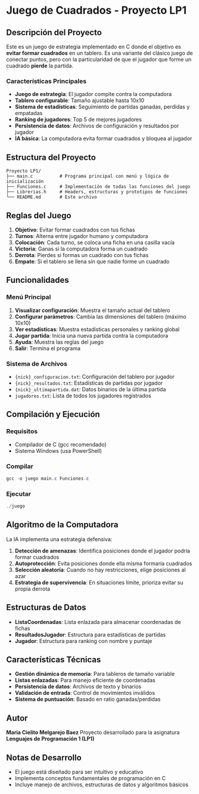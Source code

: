 # Juego de Cuadrados - Proyecto LP1

## Descripción del Proyecto

Este es un juego de estrategia implementado en C donde el objetivo es **evitar formar cuadrados** en un tablero. Es una variante del clásico juego de conectar puntos, pero con la particularidad de que el jugador que forme un cuadrado **pierde** la partida.

### Características Principales

- **Juego de estrategia**: El jugador compite contra la computadora
- **Tablero configurable**: Tamaño ajustable hasta 10x10
- **Sistema de estadísticas**: Seguimiento de partidas ganadas, perdidas y empatadas
- **Ranking de jugadores**: Top 5 de mejores jugadores
- **Persistencia de datos**: Archivos de configuración y resultados por jugador
- **IA básica**: La computadora evita formar cuadrados y bloquea al jugador

## Estructura del Proyecto

```
Proyecto LP1/
├── main.c          # Programa principal con menú y lógica de inicialización
├── Funciones.c     # Implementación de todas las funciones del juego
├── Librerias.h     # Headers, estructuras y prototipos de funciones
└── README.md       # Este archivo
```

## Reglas del Juego

1. **Objetivo**: Evitar formar cuadrados con tus fichas
2. **Turnos**: Alterna entre jugador humano y computadora
3. **Colocación**: Cada turno, se coloca una ficha en una casilla vacía
4. **Victoria**: Ganas si la computadora forma un cuadrado
5. **Derrota**: Pierdes si formas un cuadrado con tus fichas
6. **Empate**: Si el tablero se llena sin que nadie forme un cuadrado

## Funcionalidades

### Menú Principal
1. **Visualizar configuración**: Muestra el tamaño actual del tablero
2. **Configurar parámetros**: Cambia las dimensiones del tablero (máximo 10x10)
3. **Ver estadísticas**: Muestra estadísticas personales y ranking global
4. **Jugar partida**: Inicia una nueva partida contra la computadora
5. **Ayuda**: Muestra las reglas del juego
6. **Salir**: Termina el programa

### Sistema de Archivos
- `{nick}_configuracion.txt`: Configuración del tablero por jugador
- `{nick}_resultados.txt`: Estadísticas de partidas por jugador
- `{nick}_ultimapartida.dat`: Datos binarios de la última partida
- `jugadores.txt`: Lista de todos los jugadores registrados

## Compilación y Ejecución

### Requisitos
- Compilador de C (gcc recomendado)
- Sistema Windows (usa PowerShell)

### Compilar
```powershell
gcc -o juego main.c Funciones.c
```

### Ejecutar
```powershell
./juego
```

## Algoritmo de la Computadora

La IA implementa una estrategia defensiva:

1. **Detección de amenazas**: Identifica posiciones donde el jugador podría formar cuadrados
2. **Autoprotección**: Evita posiciones donde ella misma formaría cuadrados
3. **Selección aleatoria**: Cuando no hay restricciones, elige posiciones al azar
4. **Estrategia de supervivencia**: En situaciones límite, prioriza evitar su propia derrota

## Estructuras de Datos

- **ListaCoordenadas**: Lista enlazada para almacenar coordenadas de fichas
- **ResultadosJugador**: Estructura para estadísticas de partidas
- **Jugador**: Estructura para ranking con nombre y puntaje

## Características Técnicas

- **Gestión dinámica de memoria**: Para tableros de tamaño variable
- **Listas enlazadas**: Para manejo eficiente de coordenadas
- **Persistencia de datos**: Archivos de texto y binarios
- **Validación de entrada**: Control de movimientos inválidos
- **Sistema de puntuación**: Basado en ratio ganadas/perdidas

## Autor

**Maria Cielito Melgarejo Baez**
Proyecto desarrollado para la asignatura **Lenguajes de Programación 1 (LP1)**

## Notas de Desarrollo

- El juego está diseñado para ser intuitivo y educativo
- Implementa conceptos fundamentales de programación en C
- Incluye manejo de archivos, estructuras de datos y algoritmos básicos